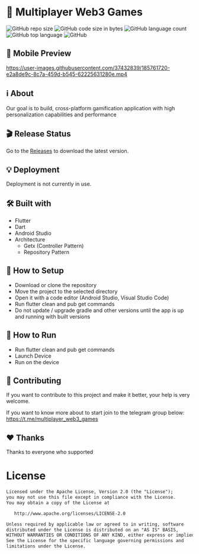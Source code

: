 # 👾 Multiplayer Web3 Games 

![GitHub repo size](https://img.shields.io/github/repo-size/hosseinkhojany/web3_games_front?color=red&label=repository%20size)
![GitHub code size in bytes](https://img.shields.io/github/languages/code-size/hosseinkhojany/web3_games_front?color=red)
![GitHub language count](https://img.shields.io/github/languages/count/hosseinkhojany/web3_games_front)
![GitHub top language](https://img.shields.io/github/languages/top/hosseinkhojany/web3_games_front)
![GitHub](https://img.shields.io/github/license/hosseinkhojany/web3_games_front?color=yellow)

## 📱 Mobile Preview
https://user-images.githubusercontent.com/37432839/185761720-e2a8de9c-8c7a-459d-b545-62225631280e.mp4


## ℹ️ About
Our goal is to build, cross-platform gamification application with high personalization capabilities and performance


## 🎬 Release Status

Go to the [Releases](https://github.com/hosseinkhojany/web3_games_front/releases) to download the latest version.

## 💡 Deployment

Deployment is not currently in use.

## 🛠 Built with

- Flutter
- Dart
- Android Studio
- Architecture
  - Getx (Controller Pattern)
  - Repository Pattern


## 🍃 How to Setup

- Download or clone the repository
- Move the project to the selected directory
- Open it with a code editor (Android Studio, Visual Studio Code)
- Run flutter clean and pub get commands
- Do not update / upgrade gradle and other versions until the app is up and running with built versions
  

## 🚀 How to Run

- Run flutter clean and pub get commands
- Launch Device
- Run on the device


## 👑 Contributing

If you want to contribute to this project and make it better, your help is very welcome.

If you want to know more about to start join to the telegram group below:
https://t.me/multiplayer_web3_games


## ❤️ Thanks

Thanks to everyone who supported


# License
```xml
Licensed under the Apache License, Version 2.0 (the "License");
you may not use this file except in compliance with the License.
You may obtain a copy of the License at

   http://www.apache.org/licenses/LICENSE-2.0

Unless required by applicable law or agreed to in writing, software
distributed under the License is distributed on an "AS IS" BASIS,
WITHOUT WARRANTIES OR CONDITIONS OF ANY KIND, either express or implied.
See the License for the specific language governing permissions and
limitations under the License. 
``` 
